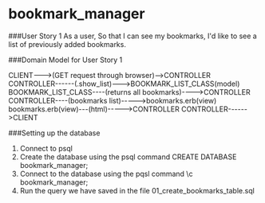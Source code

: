 # bookmark_manager

###User Story 1
As a user,
So that I can see my bookmarks,
I'd like to see a list of previously added bookmarks.

###Domain Model for User Story 1

CLIENT--->(GET request through browser)-->CONTROLLER
CONTROLLER------(.show_list)--->BOOKMARK_LIST_CLASS(model)
BOOKMARK_LIST_CLASS----(returns all bookmarks)---->CONTROLLER
CONTROLLER----(bookmarks list)----->bookmarks.erb(view)
bookmarks.erb(view)---(html)----->CONTROLLER
CONTROLLER------>CLIENT


###Setting up the database

1. Connect to psql
2. Create the database using the psql command CREATE DATABASE bookmark_manager;
3. Connect to the database using the pqsl command \c bookmark_manager;
4. Run the query we have saved in the file 01_create_bookmarks_table.sql
